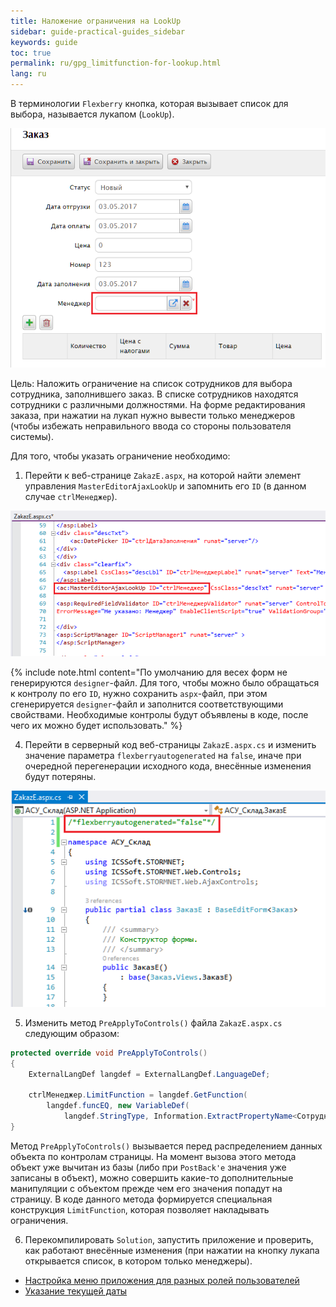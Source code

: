 ```yaml
---
title: Наложение ограничения на LookUp
sidebar: guide-practical-guides_sidebar
keywords: guide
toc: true
permalink: ru/gpg_limitfunction-for-lookup.html
lang: ru
---
```


В терминологии `Flexberry` кнопка, которая вызывает список для выбора, называется лукапом (`LookUp`).

![](/images/pages/guides/flexberry-aspnet/lookup.png)

Цель: Наложить ограничение на список сотрудников для выбора сотрудника, заполнившего заказ.
В списке сотрудников находятся сотрудники с различными должностями.
На форме редактирования заказа, при нажатии на лукап нужно вывести только менеджеров (чтобы избежать неправильного ввода со стороны пользователя системы). 

Для того, чтобы указать ограничение необходимо: 

1. Перейти к веб-странице `ZakazE.aspx`, на которой найти элемент управления `MasterEditorAjaxLookUp` и запомнить его `ID` (в данном случае `ctrlМенеджер`).

![](/images/pages/guides/flexberry-aspnet/lookup-id.png)

{% include note.html content="По умолчанию для весех форм не генерируются `designer`-файл. Для того, чтобы можно было обращаться к контролу по его `ID`, нужно сохранить `aspx`-файл, при этом сгенерируется `designer`-файл и заполнится соответствующими свойствами. Необходимые контролы будут объявлены в коде, после чего их можно будет использовать." %}

4. Перейти в серверный код веб-страницы `ZakazE.aspx.cs` и изменить значение параметра `flexberryautogenerated` на `false`, иначе при очередной перегенерации исходного кода, внесённые изменения будут потеряны.

![](/images/pages/guides/flexberry-aspnet/zakaz-no-gen.png)

5. Изменить метод `PreApplyToControls()` файла `ZakazE.aspx.cs` следующим образом:

```csharp
protected override void PreApplyToControls()
{
	ExternalLangDef langdef = ExternalLangDef.LanguageDef;

	ctrlМенеджер.LimitFunction = langdef.GetFunction(
		langdef.funcEQ, new VariableDef(
			langdef.StringType, Information.ExtractPropertyName<Сотрудник>(x => x.Должность)), EnumCaption.GetCaptionFor(Должность.Менеджер));
}
```

Метод `PreApplyToControls()` вызывается перед распределением данных объекта по контролам страницы. На момент вызова этого метода объект уже вычитан из базы (либо при `PostBack'e` значения уже записаны в объект), можно совершить какие-то дополнительные манипуляции с объектом прежде чем его значения попадут на страницу.
В коде данного метода формируется специальная конструкция `LimitFunction`, которая позволяет накладывать ограничения.

6. Перекомпилировать `Solution`, запустить приложение и проверить, как работают внесённые изменения (при нажатии на кнопку лукапа открывается список, в котором только менеджеры).

* <i class="fa fa-arrow-left" aria-hidden="true"></i> [Настройка меню приложения для разных ролей пользователей](gpg_customize-application-menu)
* [Указание текущей даты](gpg_date-time-now.html) <i class="fa fa-arrow-right" aria-hidden="true"></i> 